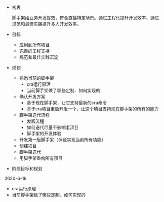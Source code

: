- 初衷

	脚手架给业务开发提效，符合直播特定场景。通过工程化提升开发效率、通过规范和最佳实践提升多人开发效率。
	
- 目标

	- 应用到所有项目
	- 完善的工程支持
	- 规范和最佳实践沉淀

- 规划
	- 熟悉当前的脚手架
		- cra运行原理
		- 当前脚手架做了哪些定制、如何实现的
	- 确认开发方案
		- 基于现在脚手架，让它支持最新的cra命令
		- 基于cra项目重启开发一个，让这个项目支持现在脚手架的所有的能力
	- 脚手架迭代流程
		- 发版流程
		- 如何迭代尽量不影响老项目
		- 脚手架的开发体验
	- 开发第一版脚手架（保证实现当前所有功能）
	- 创建项目
	- 脚手架迭代
	- 用脚手架重构所有项目

- 阶段目标和规划

2020-6-18

- cra运行原理
- 当前脚手架做了哪些定制、如何实现的

